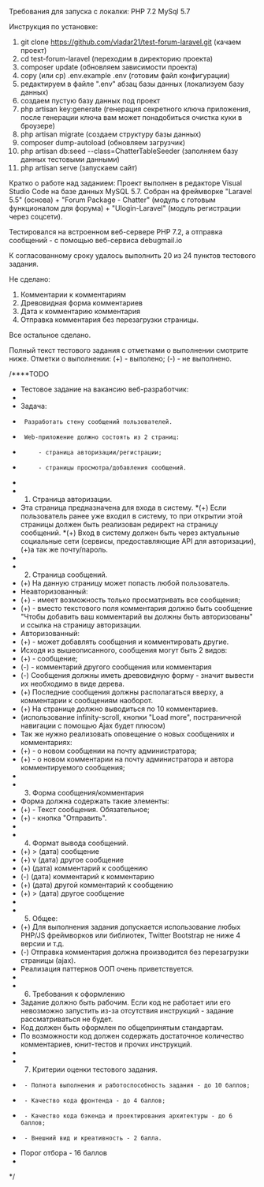 Требования для запуска с локалки:
PHP 7.2
MySql 5.7

Инструкция по установке:
1) git clone https://github.com/vladar21/test-forum-laravel.git (качаем проект)
2) cd test-forum-laravel (переходим в директорию проекта)
3) composer update (обновляем зависимости проекта)
4) copy (или cp) .env.example .env (готовим файл конфигурации)
5) редактируем в файле ".env" абзац базы данных (локализуем базу данных)
6) создаем пустую базу данных под проект
7) php artisan key:generate (генерация секретного ключа приложения, после генерации ключа вам может понадобиться очистка куки в броузере)
8) php artisan migrate (создаем структуру базы данных) 
9) composer dump-autoload (обновляем загрузчик)
10) php artisan db:seed --class=ChatterTableSeeder (заполняем базу данных тестовыми данными)
11) php artisan serve (запускаем сайт)

Кратко о работе над заданием:
Проект выполнен в редакторе Visual Studio Code на базе данных MySQL 5.7. 
Собран на фреймворке "Laravel 5.5" (основа) 
+ 
"Forum Package - Chatter" (модуль с готовым функционалом для форума)
+ 
"Ulogin-Laravel" (модуль регистрации через соцсети). 

Тестировался на встроенном веб-сервере PHP 7.2, а отправка сообщений - с помощью веб-сервиса debugmail.io

К согласованному сроку удалось выполнить 20 из 24 пунктов тестового задания. 

Не сделано: 
1. Комментарии к комментариям 
2. Древовидная форма комментариев 
3. Дата к комментарию комментария 
4. Отправка комментария без перезагрузки страницы. 

Все остальное сделано. 

Полный текст тестового задания с отметками о выполнении смотрите ниже.
Отметки о выполнении:
(+) - выполено;
(-) - не выполнено.


/****TODO
 * Тестовое задание на вакансию веб-разработчик:
 *
 * Задача:
 *      Разработать стену сообщений пользователей.
 *      Web-приложение должно состоять из 2 страниц:
 *          - страница авторизации/регистрации;
 *          - страницы просмотра/добавления сообщений.
 *
 * 1) Страница авторизации.
 * Эта страница предназначена для входа в систему.
 *(+) Если пользователь ранее уже входил в систему, то при открытии этой страницы должен быть реализован редирект на страницу сообщений.
 *(+) Вход в систему должен быть через актуальные социальные сети (сервисы, предоставляющие API для авторизации), (+)а так же почту/пароль.
 *
 * 2) Страница сообщений.
 * (+) На данную страницу может попасть любой пользователь.
 * Неавторизованный:
 * (+)  - имеет возможность только просматривать все сообщения;
 * (+)  - вместо текстового поля комментария должно быть сообщение "Чтобы добавить ваш комментарий вы должны быть авторизованы" и ссылка на страницу авторизации.
 * Авторизованный:
 * (+)  - может добавлять сообщения и комментировать другие.
 * Исходя из вышеописанного, сообщения могут быть 2 видов:
 * (+)  - сообщение;
 * (-)  - комментарий другого сообщения или комментария
 * (-) Сообщения должны иметь древовидную форму - значит вывести их необходимо в виде дерева.
 * (+) Последние сообщения должны располагаться вверху, а комментарии к сообщениям наоборот.
 * (+) На странице должно выводиться по 10 комментариев.
 * (использование infinity-scroll, кнопки "Load more", постраничной навигации с помощью Ajax будет плюсом)
 * Так же нужно реализовать оповещение о новых сообщениях и комментариях:
 * (+)  - о новом сообщении на почту администратора;
 * (+)  - о новом комментарии на почту администратора и автора комментируемого сообщения;
 *
 * 3) Форма сообщения/комментария
 * Форма должна содержать такие элементы:
 * (+)   - Текст сообщения. Обязательное;
 * (+)   - кнопка "Отправить".
 *
 * 4) Формат вывода сообщений.
 * (+)   > (дата) сообщение
 * (+)   v (дата) другое сообщение
 * (+)       (дата) комментарий к сообщению
 * (-)           (дата) комментарий к комментарию
 * (+)       (дата) другой комментарий к сообщению
 * (+)  > (дата) другое сообщение
 *
 * 5) Общее:
 * (+) Для выполнения задания допускается использование любых PHP/JS фреймворков или библиотек, Twitter Bootstrap не ниже 4 версии и т.д.
 * (-) Отправка комментария должна производится без перезагрузки страницы (ajax).
 * Реализация паттернов ООП очень приветствуется.
 *
 * 6) Требования к оформлению
 * Задание должно быть рабочим. Если код не работает или его невозможно запустить из-за отсутствия инструкций - задание рассматриваться не будет.
 * Код должен быть оформлен по общепринятым стандартам.
 * По возможности код должен содержать достаточное количество комментариев, юнит-тестов и прочих инструкций.
 *
 * 7) Критерии оценки тестового задания.
 *      - Полнота выполнения и работоспособность задания - до 10 баллов;
 *      - Качество кода фронтенда - до 4 баллов;
 *      - Качество кода бэкенда и проектирования архитектуры - до 6 баллов;
 *      - Внешний вид и креативность - 2 балла.
 *  Порог отбора - 16 баллов
 *
 */
